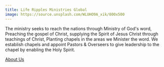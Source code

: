 ```yaml
---
title: Life Ripples Ministries Global
image: https://source.unsplash.com/WLUHO9A_xik/800x500
---
```


The ministry seeks to reach the nations through Ministry of God's word, Preaching the gospel of Christ, supplying the Spirit of Jesus Christ through teachings of Christ, Planting chapels in the areas we Minister the word. We establish chapels and appoint Pastors & Overseers to give leadership to the chapel by enabling the Holy Spirit.

<a class="uk-button uk-button-default" href="/ministries/">About Us</a>
